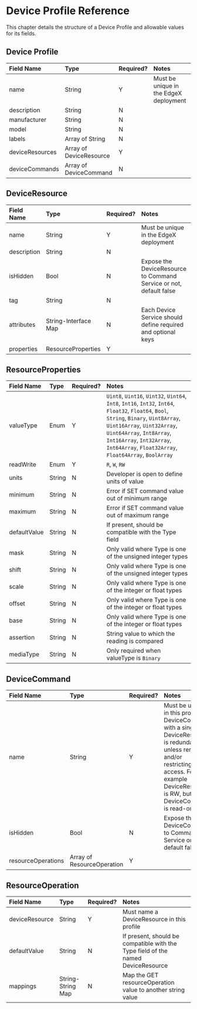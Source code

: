 # Device Profile Reference

This chapter details the structure of a Device Profile and allowable values for
its fields.

Device Profile
--------------

Field Name | Type | Required? | Notes
:--- | :--- | :--- | :---
name | String | Y | Must be unique in the EdgeX deployment
description | String | N |
manufacturer | String | N |
model | String | N |
labels | Array of String | N |
deviceResources | Array of DeviceResource | Y |
deviceCommands  | Array of DeviceCommand | N |

DeviceResource
--------------

Field Name | Type | Required? | Notes
:--- | :--- | :--- | :---
name | String | Y | Must be unique in the EdgeX deployment
description | String | N |
isHidden | Bool | N | Expose the DeviceResource to Command Service or not, default false
tag | String | N |
attributes | String-Interface Map | N | Each Device Service should define required and optional keys
properties | ResourceProperties | Y |

ResourceProperties
---------------

Field Name | Type | Required? | Notes
:--- | :--- | :--- | :---
valueType | Enum | Y | `Uint8`, `Uint16`, `Uint32`, `Uint64`, `Int8`, `Int16`, `Int32`, `Int64`, `Float32`, `Float64`, `Bool`, `String`, `Binary`, `Uint8Array`, `Uint16Array`, `Uint32Array`, `Uint64Array`, `Int8Array`, `Int16Array`, `Int32Array`, `Int64Array`, `Float32Array`, `Float64Array`, `BoolArray`
readWrite | Enum | Y | `R`, `W`, `RW` 
units | String | N | Developer is open to define units of value
minimum | String | N | Error if SET command value out of minimum range
maximum | String | N | Error if SET command value out of maximum range
defaultValue | String | N | If present, should be compatible with the Type field
mask | String | N | Only valid where Type is one of the unsigned integer types
shift | String | N | Only valid where Type is one of the unsigned integer types
scale | String | N | Only valid where Type is one of the integer or float types
offset | String | N | Only valid where Type is one of the integer or float types
base | String | N | Only valid where Type is one of the integer or float types
assertion | String | N | String value to which the reading is compared
mediaType | String | N | Only required when valueType is `Binary`

DeviceCommand
-------------

Field Name | Type | Required? | Notes
:--- | :--- | :--- | :---
name | String | Y | Must be unique in this profile. A DeviceCommand with a single DeviceResource is redundant unless renaming and/or restricting R/W access. For example DeviceResource is RW, but DeviceCommand is read-only.
isHidden | Bool | N | Expose the DeviceCommand to Command Service or not, default false
resourceOperations | Array of ResourceOperation | Y |

ResourceOperation
-----------------

Field Name | Type | Required? | Notes
:--- | :--- | :--- | :---
deviceResource | String | Y | Must name a DeviceResource in this profile
defaultValue | String | N | If present, should be compatible with the Type field of the named DeviceResource
mappings | String-String Map | N | Map the GET resourceOperation value to another string value
